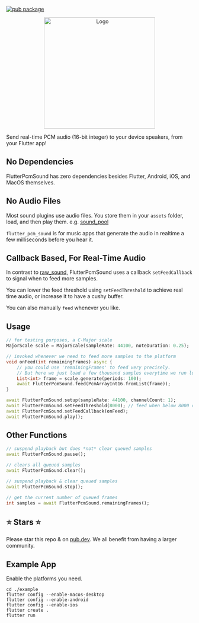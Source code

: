 [![pub package](https://img.shields.io/pub/v/flutter_pcm_sound.svg)](https://pub.dartlang.org/packages/flutter_pcm_sound)

<p align="center">
    <img alt="Logo" src="https://github.com/chipweinberger/flutter_pcm_sound/blob/master/site/logo.png?raw=true" style="height: 300px;" />
</p>

Send real-time PCM audio (16-bit integer) to your device speakers, from your Flutter app!

## No Dependencies

FlutterPcmSound has zero dependencies besides Flutter, Android, iOS, and MacOS themselves.

## No Audio Files

Most sound plugins use audio files. You store them in your `assets` folder, load, and then play them. e.g. [sound_pool](https://pub.dev/packages/soundpool)

`flutter_pcm_sound` is for music apps that generate the audio in realtime a few milliseconds before you hear it. 

## Callback Based, For Real-Time Audio

In contrast to [raw_sound](https://pub.dev/packages/raw_sound), FlutterPcmSound uses a callback `setFeedCallback` to signal when to feed more samples.

You can lower the feed threshold using `setFeedThreshold` to achieve real time audio, or increase it to have a cushy buffer.

You can also manually `feed` whenever you like.

## Usage

```dart
// for testing purposes, a C-Major scale 
MajorScale scale = MajorScale(sampleRate: 44100, noteDuration: 0.25);

// invoked whenever we need to feed more samples to the platform
void onFeed(int remainingFrames) async {
    // you could use 'remainingFrames' to feed very precisely.
    // But here we just load a few thousand samples everytime we run low.
    List<int> frame = scale.generate(periods: 100);
    await FlutterPcmSound.feed(PcmArrayInt16.fromList(frame));
}

await FlutterPcmSound.setup(sampleRate: 44100, channelCount: 1);
await FlutterPcmSound.setFeedThreshold(8000); // feed when below 8000 queued frames
await FlutterPcmSound.setFeedCallback(onFeed);
await FlutterPcmSound.play();
```

## Other Functions

```dart
// suspend playback but does *not* clear queued samples
await FlutterPcmSound.pause();

// clears all queued samples
await FlutterPcmSound.clear();

// suspend playback & clear queued samples
await FlutterPcmSound.stop();

// get the current number of queued frames
int samples = await FlutterPcmSound.remainingFrames();
```

## ⭐ Stars ⭐

Please star this repo & on [pub.dev](https://pub.dev/packages/flutter_pcm_sound). We all benefit from having a larger community.

## Example App

Enable the platforms you need.

```
cd ./example                      
flutter config --enable-macos-desktop                                                      
flutter config --enable-android 
flutter config --enable-ios 
flutter create .
flutter run
```



